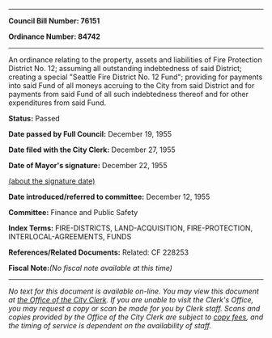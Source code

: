 

********

**Council Bill Number: 76151**
   
**Ordinance Number: 84742**
********

 An ordinance relating to the property, assets and liabilities of Fire Protection District No. 12; assuming all outstanding indebtedness of said District; creating a special "Seattle Fire District No. 12 Fund"; providing for payments into said Fund of all moneys accruing to the City from said District and for payments from said Fund of all such indebtedness thereof and for other expenditures from said Fund.

**Status:** Passed
   
**Date passed by Full Council:** December 19, 1955
   
**Date filed with the City Clerk:** December 27, 1955
   
**Date of Mayor's signature:** December 22, 1955
   
[(about the signature date)](/~public/approvaldate.htm)
   
   
   
**Date introduced/referred to committee:** December 12, 1955
   
**Committee:** Finance and Public Safety
   
   
**Index Terms:** FIRE-DISTRICTS, LAND-ACQUISITION, FIRE-PROTECTION, INTERLOCAL-AGREEMENTS, FUNDS

**References/Related Documents:** Related: CF 228253

**Fiscal Note:**_(No fiscal note available at this time)_
********

_No text for this document is available on-line. You may view this document at [the Office of the City Clerk](http://www.seattle.gov/leg/clerk/contactUs.htm). If you are unable to visit the Clerk's Office, you may request a copy or scan be made for you by Clerk staff. Scans and copies provided by the Office of the City Clerk are subject to [copy fees](http://clerk.seattle.gov/~public/clerkfees.htm), and the timing of service is dependent on the availability of staff._

